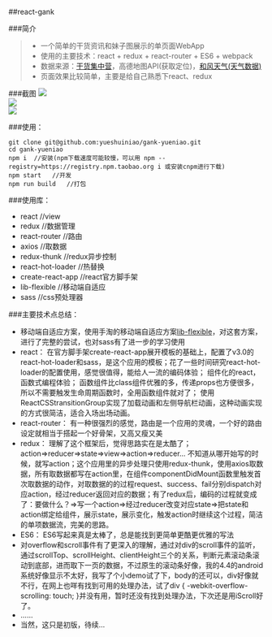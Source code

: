 ##react-gank

###简介
>* 一个简单的干货资讯和妹子图展示的单页面WebApp
>* 使用的主要技术：react + redux + react-router + ES6 + webpack
>* 数据来源：[干货集中营](http://gank.io/api)，高德地图API(获取定位)，[和风天气(天气数据)](http://www.kancloud.cn/hefengyun/weather/224291)
>* 页面效果比较简单，主要是给自己熟悉下react、redux

###截图
![](https://raw.githubusercontent.com/yueshuiniao/mkImg/master/fLWHSY7.gif) <br/>
![](http://i.imgur.com/ByBYRMk.png) <br/>
![](http://i.imgur.com/d8AuXzz.png) <br/>

###使用：
```
git clone git@github.com:yueshuiniao/gank-yueniao.git
cd gank-yueniao
npm i  //安装(npm下载速度可能较慢，可以用 npm --registry=https://registry.npm.taobao.org i 或安装cnpm进行下载)
npm start   //开发
npm run build   //打包
```
###使用库：
+ react //view
+ redux //数据管理
+ react-router //路由
+ axios //取数据
+ redux-thunk //redux异步控制
+ react-hot-loader //热替换
+ create-react-app //react官方脚手架
+ lib-flexible //移动端自适应
+ sass //css预处理器

###主要技术点总结：
+ 移动端自适应方案，使用手淘的移动端自适应方案[lib-flexible](https://github.com/amfe/article/issues/17)，对这套方案，进行了完整的尝试，也对sass有了进一步的学习使用
+ react： 在官方脚手架create-react-app展开模板的基础上，配置了v3.0的react-hot-loader和sass，是这个应用的模板；花了一些时间研究react-hot-loader的配置使用，感觉很值得，能给人一流的编码体验； 组件化的react，函数式编程体验； 函数组件比class组件优雅的多，传递props也方便很多，所以不需要触发生命周期函数时，全用函数组件就对了； 使用ReactCSStransitionGroup实现了加载动画和左侧导航栏动画，这种动画实现的方式很简洁，适合入场出场动画。
+ react-router： 有一种很强烈的感觉，路由是一个应用的灵魂，一个好的路由设定就相当于搭起一个好骨架，又高又瘦又美
+ redux： 理解了这个框架后，觉得思路实在是太酷了；action=>reducer=>state=>view=>action=>reducer... 不知道从哪开始写的时候，就写action；这个应用里的异步处理只使用redux-thunk，使用axios取数据，所有取数据都写在action里，在组件componentDidMount函数里触发首次取数据的动作，对取数据的的过程request、success、fail分别dispatch对应action，经过reducer返回对应的数据；有了redux后，编码的过程就变成了：要做什么？=>写一个action=>经过reducer改变对应state=>把state和action绑定给组件，展示state，展示变化，触发action时继续这个过程，简洁的单项数据流，完美的思路。
+ ES6： ES6写起来真是太棒了，总是能找到更简单更酷更优雅的写法
+ 对overflow和scroll事件有了更深入的理解，通过对div的scroll事件的监听，通过scrollTop、scrollHeight、clientHeight三个的关系，判断元素滚动条滚动到底部，进而取下一页的数据，不过原生的滚动条好像，我的4.4的android系统好像显示不太好，我写了个小demo试了下，body的还可以，div好像就不行，在网上也咩有找到可用的处理办法，试了div { -webkit-overflow-scrolling: touch; }并没有用，暂时还没有找到处理办法，下次还是用iScroll好了。
+ ......
+ 当然，这只是初版，待续...